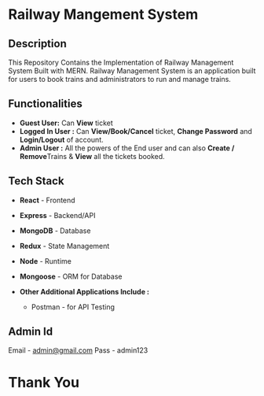 # Railway Mangement System

## Description

This Repository Contains the Implementation of Railway Management System Built with MERN. Railway Management System is an application built for users to book trains and administrators to run and manage trains.

## Functionalities

- **Guest User:** Can **View** ticket
- **Logged In User :** Can **View/Book/Cancel** ticket, **Change Password** and **Login/Logout** of account.
- **Admin User :** All the powers of the End user and can also **Create / Remove**Trains & **View** all the tickets booked.

## Tech Stack

- **React** - Frontend

- **Express** - Backend/API

- **MongoDB** - Database

- **Redux** - State Management

- **Node** - Runtime

- **Mongoose** - ORM for Database

- **Other Additional Applications Include :**

  - Postman - for API Testing

## Admin Id

Email - admin@gmail.com
Pass - admin123

# Thank You
